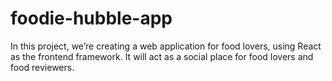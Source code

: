 # foodie-hubble-app
In this project, we’re creating a web application for food lovers, using React as the frontend framework. It will act as a social place for food lovers and food reviewers.
